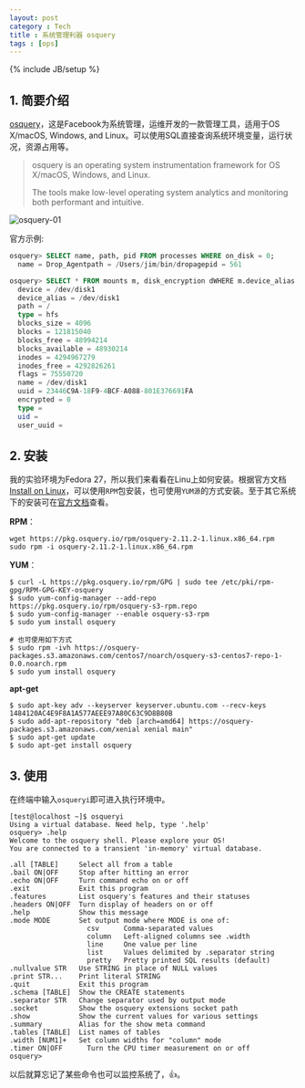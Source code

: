 ```yaml
---
layout: post
category : Tech
title : 系统管理利器 osquery
tags : [ops]
---
```

{% include JB/setup %}

## 1. 简要介绍

[osquery](https://osquery.io/)，这是Facebook为系统管理，运维开发的一款管理工具，适用于OS X/macOS, Windows, and Linux。可以使用SQL直接查询系统环境变量，运行状况，资源占用等。

> osquery is an operating system instrumentation framework for OS X/macOS, Windows, and Linux. 
>
> The tools make low-level operating system analytics and monitoring both performant and intuitive.


![osquery-01](http://cofcool.net/imgs/osquery-01.gif)

官方示例:

```SQL
osquery> SELECT name, path, pid FROM processes WHERE on_disk = 0;
  name = Drop_Agentpath = /Users/jim/bin/dropagepid = 561

osquery> SELECT * FROM mounts m, disk_encryption dWHERE m.device_alias = d.nameAND m.path = "/"AND d.encrypted = 0;
  device = /dev/disk1
  device_alias = /dev/disk1                          
  path = /              
  type = hfs       
  blocks_size = 4096            
  blocks = 121815040       
  blocks_free = 48994214  
  blocks_available = 48930214            
  inodes = 4294967279       
  inodes_free = 4292826261             
  flags = 75550720              
  name = /dev/disk1              
  uuid = 23446C9A-18F9-4BCF-A088-801E376691FA         
  encrypted = 0              
  type =               
  uid =         
  user_uuid =
```

## 2. 安装

我的实验环境为Fedora 27，所以我们来看看在Linu上如何安装。根据官方文档[Install on Linux](https://osquery.readthedocs.io/en/stable/installation/install-linux/)，可以使用`RPM`包安装，也可使用`YUM源`的方式安装。至于其它系统下的安装可在[官方文档](https://osquery.readthedocs.io/en/stable/)查看。

**RPM**：

```shell
wget https://pkg.osquery.io/rpm/osquery-2.11.2-1.linux.x86_64.rpm
sudo rpm -i osquery-2.11.2-1.linux.x86_64.rpm
```

**YUM**：

```shell
$ curl -L https://pkg.osquery.io/rpm/GPG | sudo tee /etc/pki/rpm-gpg/RPM-GPG-KEY-osquery
$ sudo yum-config-manager --add-repo https://pkg.osquery.io/rpm/osquery-s3-rpm.repo
$ sudo yum-config-manager --enable osquery-s3-rpm
$ sudo yum install osquery

# 也可使用如下方式
$ sudo rpm -ivh https://osquery-packages.s3.amazonaws.com/centos7/noarch/osquery-s3-centos7-repo-1-0.0.noarch.rpm
$ sudo yum install osquery
```

**apt-get**

```shell
$ sudo apt-key adv --keyserver keyserver.ubuntu.com --recv-keys 1484120AC4E9F8A1A577AEEE97A80C63C9D8B80B
$ sudo add-apt-repository "deb [arch=amd64] https://osquery-packages.s3.amazonaws.com/xenial xenial main"
$ sudo apt-get update
$ sudo apt-get install osquery
```

## 3. 使用

在终端中输入`osqueryi`即可进入执行环境中。

```shell
[test@localhost ~]$ osqueryi
Using a virtual database. Need help, type '.help'
osquery> .help
Welcome to the osquery shell. Please explore your OS!
You are connected to a transient 'in-memory' virtual database.

.all [TABLE]     Select all from a table
.bail ON|OFF     Stop after hitting an error
.echo ON|OFF     Turn command echo on or off
.exit            Exit this program
.features        List osquery's features and their statuses
.headers ON|OFF  Turn display of headers on or off
.help            Show this message
.mode MODE       Set output mode where MODE is one of:
                   csv      Comma-separated values
                   column   Left-aligned columns see .width
                   line     One value per line
                   list     Values delimited by .separator string
                   pretty   Pretty printed SQL results (default)
.nullvalue STR   Use STRING in place of NULL values
.print STR...    Print literal STRING
.quit            Exit this program
.schema [TABLE]  Show the CREATE statements
.separator STR   Change separator used by output mode
.socket          Show the osquery extensions socket path
.show            Show the current values for various settings
.summary         Alias for the show meta command
.tables [TABLE]  List names of tables
.width [NUM1]+   Set column widths for "column" mode
.timer ON|OFF      Turn the CPU timer measurement on or off
osquery>

```

以后就算忘记了某些命令也可以监控系统了，👍。